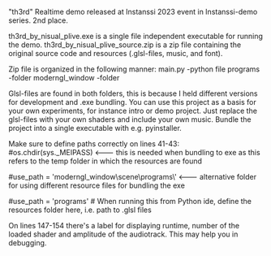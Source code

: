 "th3rd"
Realtime demo released at Instanssi 2023 event in Instanssi-demo series. 2nd place.

th3rd_by_nisual_plive.exe is a single file independent executable for running the demo.
th3rd_by_nisual_plive_source.zip is a zip file containing the original source code and resources (.glsl-files, music, and font).

Zip file is organized in the following manner:
main.py -python file
programs -folder
moderngl_window -folder

Glsl-files are found in both folders, this is because I held different versions for development and .exe bundling. You can use this project as a basis for your own experiments, for instance intro or demo project. Just replace the glsl-files with your own shaders and include your own music. Bundle the project into a single executable with e.g. pyinstaller.

Make sure to define paths correctly on lines 41-43:
#os.chdir(sys._MEIPASS) <--- this is needed when bundling to exe as this refers to the temp folder in which the resources are found

#use_path = 'moderngl_window\\scene\\programs\\' <--- alternative folder for using different resource files for bundling the exe

#use_path = 'programs' # When running this from Python ide, define the resources folder here, i.e. path to .glsl files

On lines 147-154 there's a label for displaying runtime, number of the loaded shader and amplitude of the audiotrack. This may help you in debugging.
